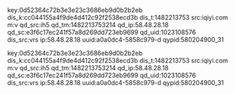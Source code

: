 key:0d52364c72b3e3e23c3686eb9d0b2b2eb
dis_k:cc044155a4f9de4d412c92f2538ecd3b
dis_t:1482213753
src:iqiyi.com
m:v
qd_src:ih5
qd_tm:1482213753214
qd_ip:58.48.28.18
qd_sc:e3f6c17ec241f57a8d269dd723eb9699
qd_uid:1023108576
dis_src:vrs
ip:58.48.28.18
uuid:a0a0dc4-5858c979-d
qypid:580204900_31




key:0d52364c72b3e3e23c3686eb9d0b2b2eb
dis_k:cc044155a4f9de4d412c92f2538ecd3b
dis_t:1482213753
src:iqiyi.com
m:v
qd_src:ih5
qd_tm:1482213753214
qd_ip:58.48.28.18
qd_sc:e3f6c17ec241f57a8d269dd723eb9699
qd_uid:1023108576
dis_src:vrs
ip:58.48.28.18
uuid:a0a0dc4-5858c979-d
qypid:580204900_31